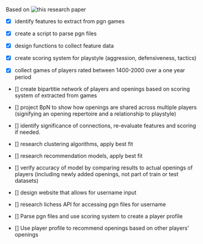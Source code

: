Based on ![this research paper](https://www.nature.com/articles/s41598-023-31658-w)

- [x] identify features to extract from pgn games
- [x] create a script to parse pgn files
- [x] design functions to collect feature data
- [x] create scoring system for playstyle (aggression, defensiveness, tactics)
  
- [x] collect games of players rated between 1400-2000 over a one year period
- [] create bipartitie network of players and openings based on scoring system of extracted from games
- [] project BpN to show how openings are shared across multiple players (signifying an opening repertoire and a relationship to playstyle)
- [] identify significance of connections, re-evaluate features and scoring if needed.
- [] research clustering algorithms, apply best fit
- [] research recommendation models, apply best fit
- [] verify accuracy of model by comparing results to actual openings of players (including newly added openings, not part of train or test datasets)


- [] design website that allows for username input
- [] research lichess API for accessing pgn files for username
- [] Parse pgn files and use scoring system to create a player profile
- [] Use player profile to recommend openings based on other players' openings
